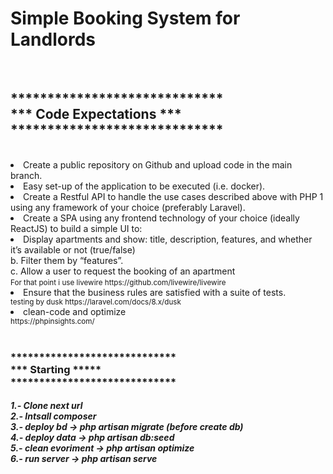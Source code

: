 <h1>Simple Booking System for Landlords</h1>
<br>
<h2>*****************************<br>
    ***   Code Expectations   ***<br>
    *****************************</h2>
<br>
    <li>Create a public repository on Github and upload code in the main branch.</li>
    <li>Easy set-up of the application to be executed (i.e. docker).</li>
    <li>Create a Restful API to handle the use cases described above with PHP 1 using any framework
    of your choice (preferably Laravel).</li>
    <li>Create a SPA using any frontend technology of your choice (ideally ReactJS) to build a simple UI to:</li>
    <li>Display apartments and show: title, description, features, and whether it’s available or
    not (true/false)<br>
    b. Filter them by “features”.<br>
    c. Allow a user to request the booking of an apartment<br>
    <small>For that point i use livewire https://github.com/livewire/livewire </small><br>
    <li>Ensure that the business rules are satisfied with a suite of tests.</li>
    <small>testing by dusk https://laravel.com/docs/8.x/dusk</small><br>
    <li>clean-code and optimize</li>
    <small>https://phpinsights.com/</small><br>
<br>
<h3>*****************************<br>
    ***       Starting      *****<br>
    *****************************</h3>
<h5>1.- Clone next url <br>
2.- Intsall composer <br>
3.- deploy bd -> php artisan migrate (before create db)<br>
4.- deploy data -> php artisan db:seed  <br>
5.- clean evoriment -> php artisan  optimize <br>
6.- run server -> php artisan serve </h5>
